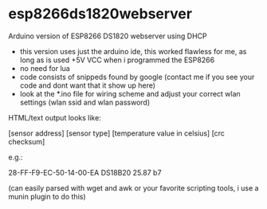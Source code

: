 # esp8266ds1820webserver
Arduino version of ESP8266 DS1820 webserver using DHCP

- this version uses just the arduino ide, this worked flawless for me, as long as is used +5V VCC when i programmed the ESP8266
- no need for lua
- code consists of snippeds found by google (contact me if you see your code and dont want that it show up here)
- look at the *.ino file for wiring scheme and adjust your correct wlan settings (wlan ssid and wlan password)

HTML/text output looks like: 

[sensor address] [sensor type] [temperature value in celsius] [crc checksum]

e.g.:

28-FF-F9-EC-50-14-00-EA DS18B20 25.87 b7

(can easily parsed with wget and awk or your favorite scripting tools, i use a munin plugin to do this)



